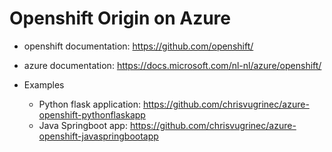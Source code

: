 # Openshift Origin on Azure

* openshift documentation: https://github.com/openshift/
* azure documentation: https://docs.microsoft.com/nl-nl/azure/openshift/

* Examples
   * Python flask application: https://github.com/chrisvugrinec/azure-openshift-pythonflaskapp
   * Java Springboot app: https://github.com/chrisvugrinec/azure-openshift-javaspringbootapp
